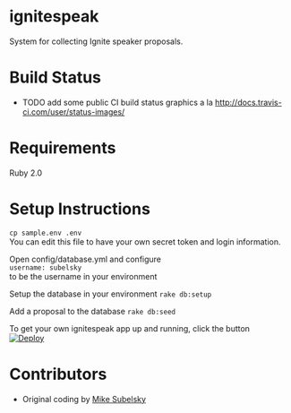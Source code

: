 ignitespeak
===========

System for collecting Ignite speaker proposals.

Build Status
============
* TODO add some public CI build status graphics a la http://docs.travis-ci.com/user/status-images/

Requirements
============
Ruby 2.0

Setup Instructions
==================

``` cp sample.env .env ```  
You can edit this file to have your own secret token and login information.

Open config/database.yml and configure  
```username: subelsky```  
to be the username in your environment

Setup the database in your environment
```rake db:setup```

Add a proposal to the database
```rake db:seed```

To get your own ignitespeak app up and running, click the button  
[![Deploy](https://www.herokucdn.com/deploy/button.png)](https://heroku.com/deploy)

Contributors
============
* Original coding by [Mike Subelsky](http://www.subelsky.com/)
